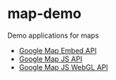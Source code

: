 # map-demo
Demo applications for maps

-  [Google Map Embed API](google-embed/index.html)
-  [Google Map JS API](google-js/index.html)
-  [Google Map JS WebGL API](google-js-webgl/index.html)